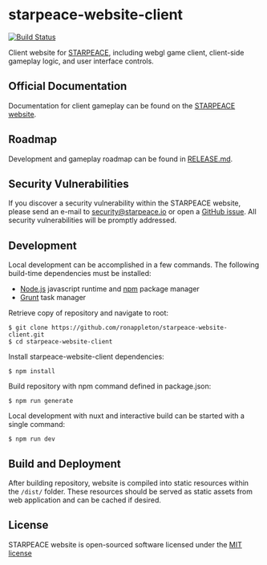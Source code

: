 
# starpeace-website-client

[![Build Status](https://travis-ci.org/ronappleton/starpeace-website-client.svg)](https://travis-ci.org/ronappleton/starpeace-website-client)

Client website for [STARPEACE](https://www.starpeace.io), including webgl game client, client-side gameplay logic, and user interface controls.

## Official Documentation

Documentation for client gameplay can be found on the [STARPEACE website](https://docs.starpeace.io).

## Roadmap

Development and gameplay roadmap can be found in [RELEASE.md](./RELEASE.md).

## Security Vulnerabilities

If you discover a security vulnerability within the STARPEACE website, please send an e-mail to security@starpeace.io or open a [GitHub issue](https://github.com/ronappleton/starpeace-website-client/issues). All security vulnerabilities will be promptly addressed.

## Development

Local development can be accomplished in a few commands. The following build-time dependencies must be installed:

* [Node.js](https://nodejs.org/en/) javascript runtime and [npm](https://www.npmjs.com/get-npm) package manager
* [Grunt](https://gruntjs.com/) task manager

Retrieve copy of repository and navigate to root:

```
$ git clone https://github.com/ronappleton/starpeace-website-client.git
$ cd starpeace-website-client
```

Install starpeace-website-client dependencies:

```
$ npm install
```

Build repository with npm command defined in package.json:

```
$ npm run generate
```

Local development with nuxt and interactive build can be started with a single command:

```
$ npm run dev
```

## Build and Deployment

After building repository, website is compiled into static resources within the ```/dist/``` folder. These resources should be served as static assets from web application and can be cached if desired.

## License

STARPEACE website is open-sourced software licensed under the [MIT license](http://opensource.org/licenses/MIT)
